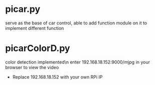 # picar.py
serve as the base of car control, able to add function module on it to implement different function
# picarColorD.py
color detection implemented\n
enter 192.168.18.152:9000/mjpg in your browser to view the video
* Replace 192.168.18.152 with your own RPi IP
